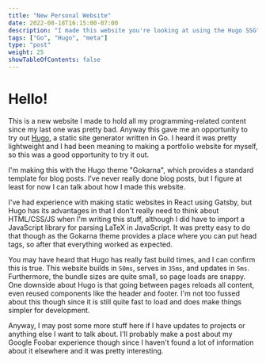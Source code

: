 ```yaml
---
title: "New Personal Website"
date: 2022-08-18T16:15:00-07:00
description: "I made this website you're looking at using the Hugo SSG"
tags: ["Go", "Hugo", "meta"]
type: "post"
weight: 25
showTableOfContents: false
---
```


# Hello!

This is a new website I made to hold all my programming-related content since my last one was pretty bad. Anyway this gave me an opportunity to try out [Hugo](https://gohugo.io/), a static site generator written in Go. I heard it was pretty lightweight and I had been meaning to making a portfolio website for myself, so this was a good opportunity to try it out.

I'm making this with the Hugo theme "Gokarna", which provides a standard template for blog posts. I've never really done blog posts, but I figure at least for now I can talk about how I made this website.

I've had experience with making static websites in React using Gatsby, but Hugo has its advantages in that I don't really need to think about HTML/CSS/JS when I'm writing this stuff, although I did have to import a JavaScript library for parsing LaTeX in JavaScript. It was pretty easy to do that though as the Gokarna theme provides a place where you can put head tags, so after that everything worked as expected.

You may have heard that Hugo has really fast build times, and I can confirm this is true. This website builds in `50ms`, serves in `35ms`, and updates in `5ms`. Furthermore, the bundle sizes are quite small, so page loads are snappy. One downside about Hugo is that going between pages reloads all content, even reused components like the header and footer. I'm not too fussed about this though since it is still quite fast to load and does make things simpler for development.

Anyway, I may post some more stuff here if I have updates to projects or anything else I want to talk about. I'll probably make a post about my Google Foobar experience though since I haven't found a lot of information about it elsewhere and it was pretty interesting.
